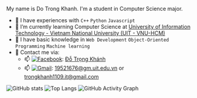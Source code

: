 My name is Do Trong Khanh. I'm a student in Computer Science major.   
  - 🎾 I have experiences with ```C++``` ```Python``` ```Javascript```      
  - 🎾 I’m currently learning Computer Science at [University of Information Technology - Vietnam National University (UIT - VNU-HCM)](https://en.uit.edu.vn/overview-vnuhcm-university-information-technology)   
   - 🎾 I have basic knowledge in ```Web Development``` `Object-Oriented Programming` ```Machine learning```    
   - 🎾 Contact me via:   
      + 📫 [<img alt="Facebook" src="https://img.shields.io/badge/Facebook-%231877F2.svg?&style=for-the-badge&logo=Facebook&logoColor=white"/>](https://www.facebook.com/khanh.do.7923030): [Đỗ Trọng Khánh](https://www.facebook.com/khanh.do.7923030)
      + 📫 [<img alt="Gmail" src="https://img.shields.io/badge/Gmail-D14836?style=for-the-badge&logo=gmail&logoColor=white"/>](luongphambao1901@gmail.com): [19521676@gm.uit.edu.vn](mailto:19521676@gm.uit.edu.vn) or [trongkhanh1109.it@gmail.com](mailto:trongkhanh1109.it@gmail.com)   

![GitHub stats](https://github-readme-stats.vercel.app/api?username=trong-khanh-1109&show_icons=true&theme=tokyonight)
![Top Langs](https://github-readme-stats.vercel.app/api/top-langs/?username=trong-khanh-1109&layout=compact)
![GitHub Activity Graph](https://activity-graph.herokuapp.com/graph?username=trong-khanh-1109)  
